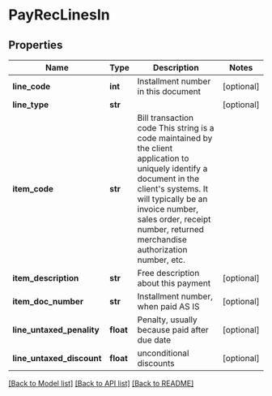 # PayRecLinesIn

## Properties
Name | Type | Description | Notes
------------ | ------------- | ------------- | -------------
**line_code** | **int** | Installment number in this document | [optional] 
**line_type** | **str** |  | [optional] 
**item_code** | **str** | Bill transaction code This string is a code maintained by the client application to uniquely identify a document in the client&#39;s systems. It will typically be an invoice number, sales order, receipt number, returned merchandise authorization number, etc. | 
**item_description** | **str** | Free description about this payment | [optional] 
**item_doc_number** | **str** | Installment number, when paid AS IS | [optional] 
**line_untaxed_penality** | **float** | Penalty, usually because paid after due date | [optional] 
**line_untaxed_discount** | **float** | unconditional discounts | [optional] 

[[Back to Model list]](../README.md#documentation-for-models) [[Back to API list]](../README.md#documentation-for-api-endpoints) [[Back to README]](../README.md)


